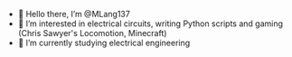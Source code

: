- 👋 Hello there, I’m @MLang137
- 👀 I’m interested in electrical circuits, writing Python scripts and gaming (Chris Sawyer's Locomotion, Minecraft)
- 🌱 I’m currently studying electrical engineering


<!---
MLang137/MLang137 is a ✨ special ✨ repository because its `README.md` (this file) appears on your GitHub profile.
You can click the Preview link to take a look at your changes.
--->
